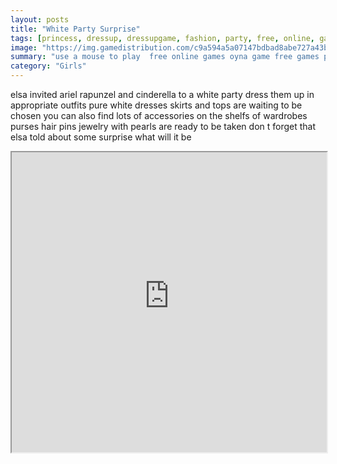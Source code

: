 ```yaml
---
layout: posts
title: "White Party Surprise"
tags: [princess, dressup, dressupgame, fashion, party, free, online, games, oyna, game, free, games, play, play, games]
image: "https://img.gamedistribution.com/c9a594a5a07147bdbad8abe727a43b2e-512x384.jpeg"
summary: "use a mouse to play  free online games oyna game free games play play games"
category: "Girls"
---
```


elsa invited ariel rapunzel and cinderella to a white party dress them up in appropriate outfits pure white dresses skirts and tops are waiting to be chosen you can also find lots of accessories on the shelfs of wardrobes purses hair pins jewelry with pearls are ready to be taken don t forget that elsa told about some surprise what will it be

<iframe width="100%" height="480px;" src="https://html5.gamedistribution.com/c9a594a5a07147bdbad8abe727a43b2e/"></iframe>